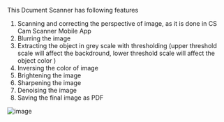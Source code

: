 This Dcument Scanner has following features

1) Scanning and correcting the perspective of image, as it is done in CS Cam Scanner Mobile App
2) Blurring the image
3) Extracting the object in grey scale with thresholding (upper threshold scale will affect the backdround, lower threshold scale will affect the object color )
4) Inversing the color of image
5) Brightening the image
6) Sharpening the image
7) Denoising the image
8) Saving the final image as PDF



![image](https://github.com/zain370/Document-Scanner/assets/114947914/29950958-6e5b-4dcc-99a5-07144e4485d3)
